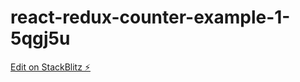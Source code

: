 # react-redux-counter-example-1-5qgj5u

[Edit on StackBlitz ⚡️](https://stackblitz.com/edit/react-redux-counter-example-1-5qgj5u)